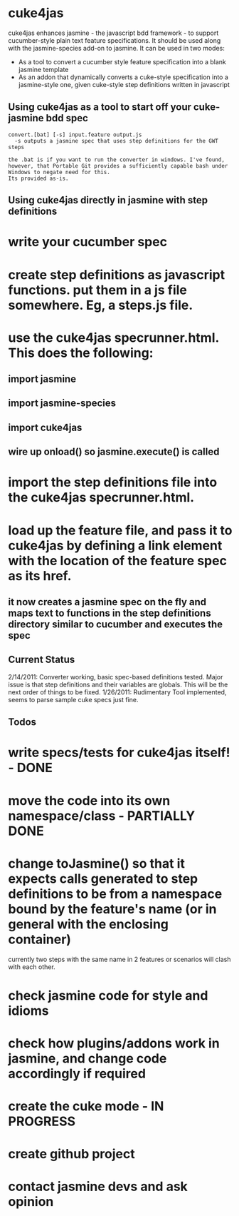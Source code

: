 cuke4jas
=========

cuke4jas enhances jasmine - the javascript bdd framework - to support cucumber-style plain text feature specifications. It should be used along with the jasmine-species add-on to jasmine.
It can be used in two modes:
* As a tool to convert a cucumber style feature specification into a blank jasmine template
* As an addon that dynamically converts a cuke-style specification into a jasmine-style one, given cuke-style step definitions written in javascript

Using cuke4jas as a tool to start off your cuke-jasmine bdd spec
---------------------------------------------------------------
    convert.[bat] [-s] input.feature output.js
      -s outputs a jasmine spec that uses step definitions for the GWT steps
    
    the .bat is if you want to run the converter in windows. I've found, however, that Portable Git provides a sufficiently capable bash under Windows to negate need for this.
    Its provided as-is.
    
Using cuke4jas directly in jasmine with step definitions
----------------------------------------------------------
# write your cucumber spec
# create step definitions as javascript functions. put them in a js file somewhere. Eg, a steps.js file.
# use the cuke4jas specrunner.html. This does the following:
## import jasmine
## import jasmine-species
## import cuke4jas
## wire up onload() so jasmine.execute() is called
# import the step definitions file into the cuke4jas specrunner.html.
# load up the feature file, and pass it to cuke4jas by defining a link element with the location of the feature spec as its href. 
## it now creates a jasmine spec on the fly and maps text to functions in the step definitions directory similar to cucumber and executes the spec

Current Status
--------------
2/14/2011: Converter working, basic spec-based definitions tested. Major issue is that step definitions and their variables are globals. This will be the next order of things to be fixed.
1/26/2011: Rudimentary Tool implemented, seems to parse sample cuke specs just fine.

Todos
-----
# write specs/tests for cuke4jas itself! - DONE
# move the code into its own namespace/class - PARTIALLY DONE
# change toJasmine() so that it expects calls generated to step definitions to be from a namespace bound by the feature's name (or in general with the enclosing container)
  currently two steps with the same name in 2 features or scenarios will clash with each other.
# check jasmine code for style and idioms
# check how plugins/addons work in jasmine, and change code accordingly if required
# create the cuke mode  - IN PROGRESS
# create github project
# contact jasmine devs and ask opinion
